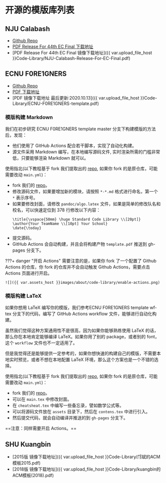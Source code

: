 # 开源的模版库列表

## NJU Calabash

- [Github Repo](https://github.com/4thcalabash/code_library)
- [PDF Release For 44th EC Final 下载地址](https://github.com/4thcalabash/code_library/releases/download/v19.12.13/main.pdf)
- [PDF Release For 44th EC Final 镜像下载地址]({{ var.upload_file_host }}Code-Library/NJU-Calabash-Release-For-EC-Final.pdf)

## ECNU F0RE1GNERS

- [Github Repo](https://github.com/F0RE1GNERS/template)
- [PDF 下载地址](https://f0re1gners.github.io/template/template.pdf)
- [PDF 镜像下载地址 最后更新:2020.10.13]({{ var.upload_file_host }}Code-Library/ECNU-F0RE1GNERS-template.pdf)

### 模版构建 Markdown

我们在初步研究 ECNU F0RE1GNERS template master 分支下构建模版的方法后，发现：

- 他们使用了 GitHub Actions 配合若干脚本，实现了自动化构建。
- 源文件采用 Markdown 编写，在本地编写源码文件, 实时渲染所需的门槛非常低，只要能够渲染 Markdown 就可以。

使用指北(以下教程基于 fork 我们提取出的 [repo][template-Markdown-ECNU-F0RE1GNERS-repo], 如果你 fork 的是原仓库，可能需要改动 `main.yml`)：

- fork 我们的 [repo][template-Markdown-ECNU-F0RE1GNERS-repo]。
- 修改源码文件，如果要增加新的模块，请按照 `*-*.md` 格式进行命名，第一个 `*` 表示序号。
- 如果要修改封面，请修改 `pandoc/algo.latex` 文件，如果是简单的修改队名和校名，可以快速定位到 378 行修改以下内容：
    ```plain
    \title{\vspace{50mm} \huge Standard Code Library \\[20pt]}
    \author{Your TeamName \\[10pt] Your School}
    \date{\today}
    ``` 
- 提交源码。
- GitHub Actions 会自动构建，并且会将构建产物 `template.pdf` 推送到 gh-pages 分支下。

???+ danger "开启 Actions"
    需要注意的是，如果你 fork 了一个配置了 Github Actions 的仓库，你 fork 的仓库并不会自动触发 Github Actions，需要点击 Actions 页面进行开启。

    ![]({{ var.assets_host }}images/about/code-library/enable-actions.png)

### 模版构建 LaTeX

如果你想用 LaTeX 编写你的模版，我们参考ECNU F0RE1GNERS template wf-tex 分支下的代码，编写了 GitHub Actions workflow 文件，能够进行自动化构建。

虽然我们觉得这种方案通用性不是很高，因为如果你能够熟练使用 LaTeX 的话，那么你在本地肯定能够编译 LaTeX。如果你用了别的 package，或者别的 font，这个 `workflow` 文件也不一定适用了。

但是我觉得还是能够提供一定参考的，如果你想快速的构建自己的模版，不需要本地实时预览，或者不想在本地配置 LaTeX 环境，那么这个方案也是一个不错的选择。

使用指北(以下教程基于 fork 我们提取出的 [repo][template-LaTeX-ECNU-F0RE1GNERS-repo], 如果你 fork 的是原仓库，可能需要改动 `main.yml`)：

- fork 我们的 [repo][template-LaTeX-ECNU-F0RE1GNERS-repo]。
- 可以在 `main.tex` 中修改封面。
- 在 `cheatsheat.tex` 中编写一些备忘录，譬如数学公式等。
- 可以将源码文件放在 `assets` 目录下，然后在 `contens.tex` 中进行引入。
- 然后提交代码，就会自动编译并推送的到 `gh-pages` 分支下。

==注意：同样需要开启 Actions。==

## SHU Kuangbin

- [2015版 镜像下载地址]({{ var.upload_file_host }}Code-Library/邝斌的ACM模板2015.pdf)
- [2018版 镜像下载地址]({{ var.upload_file_host }}Code-Library/kuangbin的ACM模板(2018).pdf)

[template-Markdown-ECNU-F0RE1GNERS-repo]: https://github.com/XCPCIO/template-Markdown-ECNU-F0RE1GNERS 
[template-LaTeX-ECNU-F0RE1GNERS-repo]: https://github.com/XCPCIO/template-LaTeX-ECNU-F0RE1GNERS  
